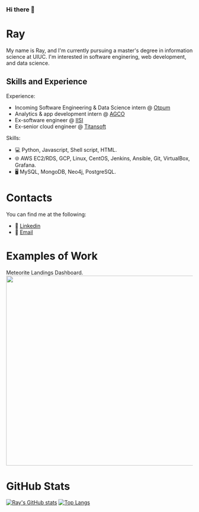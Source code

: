 ### Hi there 👋

# Ray
My name is Ray, and I'm currently pursuing a master's degree in information science at UIUC.
I'm interested in software enginering, web development, and data science.

## Skills and Experience
Experience:
* Incoming Software Engineering & Data Science intern @ [Otpum](https://www.optumlabs.com/)
* Analytics & app development intern @ [AGCO](https://www.agcocorp.com/)
* Ex-software engineer @ [IISI](https://www.iisigroup.com/)
* Ex-senior cloud engineer @ [Titansoft](https://www.titansoft.com/en)

Skills:
* 💻 Python, Javascript, Shell script, HTML.
* 🌐 AWS EC2/RDS, GCP, Linux, CentOS, Jenkins, Ansible, Git, VirtualBox, Grafana.
* 🖥 MySQL, MongoDB, Neo4j, PostgreSQL.

# Contacts
You can find me at the following:
* 🔗 [Linkedin](https://www.linkedin.com/in/jui-ting-ray-chang/)
* 📧 [Email](jtchang2@illinois.edu)

# Examples of Work
Meteorite Landings Dashboard.
<img src="https://github.com/raychangCode/personal_site/blob/dad055140060df4519925f089b52f7d878462b0a/images/meteor.png" width="512" >

# GitHub Stats
[![Ray's GitHub stats](https://github-readme-stats.vercel.app/api?username=raychangCode)](https://github.com/anuraghazra/github-readme-stats)
[![Top Langs](https://github-readme-stats.vercel.app/api/top-langs/?username=raychangCode)](https://github.com/anuraghazra/github-readme-stats)

